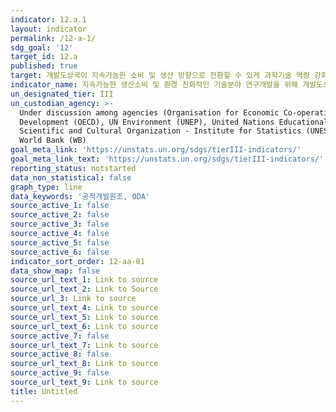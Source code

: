 ```yaml
---
indicator: 12.a.1
layout: indicator
permalink: /12-a-1/
sdg_goal: '12'
target_id: 12.a
published: true
target: 개발도상국이 지속가능한 소비 및 생산 방향으로 전환할 수 있게 과학기술 역량 강화 지원
indicator_name: 지속가능한 생산소비 및 환경 친화적인 기술분야 연구개발을 위해 개발도상국에 지원되는 금액
un_designated_tier: III
un_custodian_agency: >-
  Under discussion among agencies (Organisation for Economic Co-operation and
  Development (OECD), UN Environment (UNEP), United Nations Educational,
  Scientific and Cultural Organization - Institute for Statistics (UNESCO-UIS),
  World Bank (WB)
goal_meta_link: 'https://unstats.un.org/sdgs/tierIII-indicators/'
goal_meta_link_text: 'https://unstats.un.org/sdgs/tierIII-indicators/'
reporting_status: notstarted
data_non_statistical: false
graph_type: line
data_keywords: '공적개발원조, ODA'
source_active_1: false
source_active_2: false
source_active_3: false
source_active_4: false
source_active_5: false
source_active_6: false
indicator_sort_order: 12-aa-01
data_show_map: false
source_url_text_1: Link to source
source_url_text_2: Link to Source
source_url_3: Link to source
source_url_text_4: Link to source
source_url_text_5: Link to source
source_url_text_6: Link to source
source_active_7: false
source_url_text_7: Link to source
source_active_8: false
source_url_text_8: Link to source
source_active_9: false
source_url_text_9: Link to source
title: Untitled
---
```

